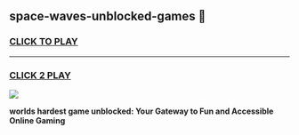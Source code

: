 
## space-waves-unblocked-games 👋
<h3>
<a href="https://premium.freeplayer.one?title=space-waves-unblocked-games&ref=14F">CLICK TO PLAY</a></h3>
<hr>

<h3>
<a href="https://premium.freeplayer.one?title=space-waves-unblocked-games&ref=14F">CLICK 2 PLAY</a>
  
</h3>

<a href="https://premium.freeplayer.one?title=space-waves-unblocked-games&ref=12F/"><img src="https://clearcache.store/games.png"></a>


**worlds hardest game unblocked: Your Gateway to Fun and Accessible Online Gaming**

